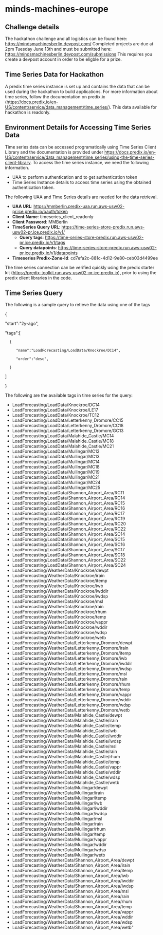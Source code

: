 # minds-machines-europe

## Challenge details
The hackathon challenge and all logistics can be found here: https://mindsmachinesberlin.devpost.com/ 
Completed projects are due at 2pm Tuesday June 13th and must be submitted here: https://mindsmachinesberlin.devpost.com/submissions
This requires you create a devpost account in order to be eligble for a prize. 


## Time Series Data for Hackathon
A predix time series instance is set up and contains the data that can be used during the hackathon to build applications. For more information about time series, follow the documentation on predix.io (https://docs.predix.io/en-US/content/service/data_management/time_series/). This data available for hackathon is readonly.


## Environment Details for Accessing Time Series Data
Time series data can be accessed programatically using Time Series Client Library and the documentation is provided under https://docs.predix.io/en-US/content/service/data_management/time_series/using-the-time-series-client-library. To access the time series instance, we need the following information.

* UAA to perform authentication and to get authentication token
* Time Series Instance details to access time series using the obtained authentication token.

The following UAA and Time Series details are needed for the data retrieval.

* **UAA URL**: https://mmberlin.predix-uaa.run.aws-usw02-pr.ice.predix.io/oauth/token
* **Client Name**: timeseries_client_readonly
* **Client Password**: MMBerlin
* **TimeSeries Query URL**: https://time-series-store-predix.run.aws-usw02-pr.ice.predix.io/v1/
  * **Query tags**: https://time-series-store-predix.run.aws-usw02-pr.ice.predix.io/v1/tags
  * **Query datapoints**: https://time-series-store-predix.run.aws-usw02-pr.ice.predix.io/v1/datapoints
* **Timeseries Predix-Zone-Id**: cd7efa2c-881c-4d12-9e80-ceb03d4499ee

The time series connection can be verified quickly using the predix starter kit (https://predix-toolkit.run.aws-usw02-pr.ice.predix.io), prior to using the predix client libraries in the code.

## Time Series Query
The following is a sample query to retieve the data using one of the tags


{  

  "start":"2y-ago",

   "tags":[

      {  

         "name":"LoadForecasting/LoadData/Knockroe/DC14",

         "order":"desc",

      }

   ]

}


The following are the available tags in time series for the query:
* LoadForecasting/LoadData/Knockroe/DC14
* LoadForecasting/LoadData/Knockroe/LE17
* LoadForecasting/LoadData/Knockroe/TC12
* LoadForecasting/LoadData/Letterkenny_Dromore/CC15
* LoadForecasting/LoadData/Letterkenny_Dromore/CC18
* LoadForecasting/LoadData/Letterkenny_Dromore/GC13
* LoadForecasting/LoadData/Malahide_Castle/MC14
* LoadForecasting/LoadData/Malahide_Castle/MC18
* LoadForecasting/LoadData/Malahide_Castle/MC21
* LoadForecasting/LoadData/Mullingar/MC12
* LoadForecasting/LoadData/Mullingar/MC13
* LoadForecasting/LoadData/Mullingar/MC14
* LoadForecasting/LoadData/Mullingar/MC18
* LoadForecasting/LoadData/Mullingar/MC19
* LoadForecasting/LoadData/Mullingar/MC21
* LoadForecasting/LoadData/Mullingar/MC24
* LoadForecasting/LoadData/Mullingar/MC25
* LoadForecasting/LoadData/Shannon_Airport_Area/RC11
* LoadForecasting/LoadData/Shannon_Airport_Area/RC14
* LoadForecasting/LoadData/Shannon_Airport_Area/RC15
* LoadForecasting/LoadData/Shannon_Airport_Area/RC16
* LoadForecasting/LoadData/Shannon_Airport_Area/RC17
* LoadForecasting/LoadData/Shannon_Airport_Area/RC19
* LoadForecasting/LoadData/Shannon_Airport_Area/RC20
* LoadForecasting/LoadData/Shannon_Airport_Area/RC22
* LoadForecasting/LoadData/Shannon_Airport_Area/SC14
* LoadForecasting/LoadData/Shannon_Airport_Area/SC15
* LoadForecasting/LoadData/Shannon_Airport_Area/SC16
* LoadForecasting/LoadData/Shannon_Airport_Area/SC17
* LoadForecasting/LoadData/Shannon_Airport_Area/SC18
* LoadForecasting/LoadData/Shannon_Airport_Area/SC22
* LoadForecasting/LoadData/Shannon_Airport_Area/SC24
* LoadForecasting/WeatherData/Knockroe/dewpt
* LoadForecasting/WeatherData/Knockroe/irain
* LoadForecasting/WeatherData/Knockroe/itemp
* LoadForecasting/WeatherData/Knockroe/iwb
* LoadForecasting/WeatherData/Knockroe/iwddir
* LoadForecasting/WeatherData/Knockroe/iwdsp
* LoadForecasting/WeatherData/Knockroe/msl
* LoadForecasting/WeatherData/Knockroe/rain
* LoadForecasting/WeatherData/Knockroe/rhum
* LoadForecasting/WeatherData/Knockroe/temp
* LoadForecasting/WeatherData/Knockroe/vappr
* LoadForecasting/WeatherData/Knockroe/wddir
* LoadForecasting/WeatherData/Knockroe/wdsp
* LoadForecasting/WeatherData/Knockroe/wetb
* LoadForecasting/WeatherData/Letterkenny_Dromore/dewpt
* LoadForecasting/WeatherData/Letterkenny_Dromore/irain
* LoadForecasting/WeatherData/Letterkenny_Dromore/itemp
* LoadForecasting/WeatherData/Letterkenny_Dromore/iwb
* LoadForecasting/WeatherData/Letterkenny_Dromore/iwddir
* LoadForecasting/WeatherData/Letterkenny_Dromore/iwdsp
* LoadForecasting/WeatherData/Letterkenny_Dromore/msl
* LoadForecasting/WeatherData/Letterkenny_Dromore/rain
* LoadForecasting/WeatherData/Letterkenny_Dromore/rhum
* LoadForecasting/WeatherData/Letterkenny_Dromore/temp
* LoadForecasting/WeatherData/Letterkenny_Dromore/vappr
* LoadForecasting/WeatherData/Letterkenny_Dromore/wddir
* LoadForecasting/WeatherData/Letterkenny_Dromore/wdsp
* LoadForecasting/WeatherData/Letterkenny_Dromore/wetb
* LoadForecasting/WeatherData/Malahide_Castle/dewpt
* LoadForecasting/WeatherData/Malahide_Castle/irain
* LoadForecasting/WeatherData/Malahide_Castle/itemp
* LoadForecasting/WeatherData/Malahide_Castle/iwb
* LoadForecasting/WeatherData/Malahide_Castle/iwddir
* LoadForecasting/WeatherData/Malahide_Castle/iwdsp
* LoadForecasting/WeatherData/Malahide_Castle/msl
* LoadForecasting/WeatherData/Malahide_Castle/rain
* LoadForecasting/WeatherData/Malahide_Castle/rhum
* LoadForecasting/WeatherData/Malahide_Castle/temp
* LoadForecasting/WeatherData/Malahide_Castle/vappr
* LoadForecasting/WeatherData/Malahide_Castle/wddir
* LoadForecasting/WeatherData/Malahide_Castle/wdsp
* LoadForecasting/WeatherData/Malahide_Castle/wetb
* LoadForecasting/WeatherData/Mullingar/dewpt
* LoadForecasting/WeatherData/Mullingar/irain
* LoadForecasting/WeatherData/Mullingar/itemp
* LoadForecasting/WeatherData/Mullingar/iwb
* LoadForecasting/WeatherData/Mullingar/iwddir
* LoadForecasting/WeatherData/Mullingar/iwdsp
* LoadForecasting/WeatherData/Mullingar/msl
* LoadForecasting/WeatherData/Mullingar/rain
* LoadForecasting/WeatherData/Mullingar/rhum
* LoadForecasting/WeatherData/Mullingar/temp
* LoadForecasting/WeatherData/Mullingar/vappr
* LoadForecasting/WeatherData/Mullingar/wddir
* LoadForecasting/WeatherData/Mullingar/wdsp
* LoadForecasting/WeatherData/Mullingar/wetb
* LoadForecasting/WeatherData/Shannon_Airport_Area/dewpt
* LoadForecasting/WeatherData/Shannon_Airport_Area/irain
* LoadForecasting/WeatherData/Shannon_Airport_Area/itemp
* LoadForecasting/WeatherData/Shannon_Airport_Area/iwb
* LoadForecasting/WeatherData/Shannon_Airport_Area/iwddir
* LoadForecasting/WeatherData/Shannon_Airport_Area/iwdsp
* LoadForecasting/WeatherData/Shannon_Airport_Area/msl
* LoadForecasting/WeatherData/Shannon_Airport_Area/rain
* LoadForecasting/WeatherData/Shannon_Airport_Area/rhum
* LoadForecasting/WeatherData/Shannon_Airport_Area/temp
* LoadForecasting/WeatherData/Shannon_Airport_Area/vappr
* LoadForecasting/WeatherData/Shannon_Airport_Area/wddir
* LoadForecasting/WeatherData/Shannon_Airport_Area/wdsp
* LoadForecasting/WeatherData/Shannon_Airport_Area/wetb"
